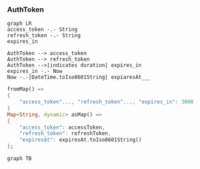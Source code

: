 
### AuthToken
```mermaid
graph LR
access_token -.- String
refresh_token -.- String
expires_in

AuthToken --> access_token
AuthToken --> refresh_token
AuthToken -->|indicates duration| expires_in
expires_in -.- Now
Now -.-|DateTime.toIso8601String| expiaresAt___
```
```dart
fromMap() =>
{
	"access_token"..., "refresh_token"..., "expires_in": 3000
}
Map<String, dynamic> asMap() =>  
{  
	"access_token": accessToken,  
	"refresh_token": refreshToken,  
	"expiresAt": expiresAt.toIso8601String()  
};
```
```mermaid
graph TB


```








































<!--stackedit_data:
eyJoaXN0b3J5IjpbMTYxMzE0NTMwLC03NDgzNTQ0MSwtMTE5MD
AyMDA2NiwtMTE0ODk5MDIzNywtODQ5MzMxNzc4LDIwNDAyOTc2
MjJdfQ==
-->